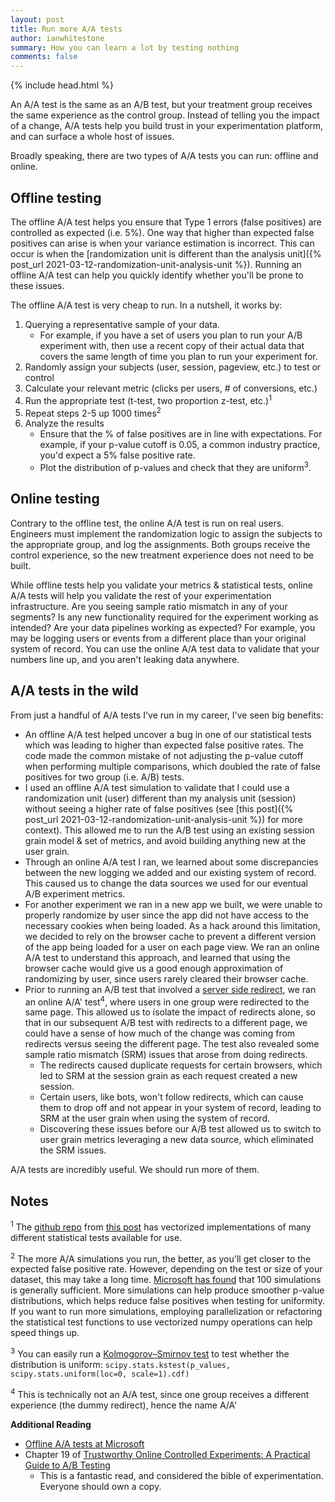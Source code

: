 ```yaml
---
layout: post
title: Run more A/A tests
author: ianwhitestone
summary: How you can learn a lot by testing nothing
comments: false
---
```


{% include head.html %}


An A/A test is the same as an A/B test, but your treatment group receives the same experience as the control group. Instead of telling you the impact of a change, A/A tests help you build trust in your experimentation platform, and can surface a whole host of issues. 

Broadly speaking, there are two types of A/A tests you can run: offline and online.

## Offline testing

The offline A/A test helps you ensure that Type 1 errors (false positives) are controlled as expected (i.e. 5%). One way that higher than expected false positives can arise is when your variance estimation is incorrect. This can occur is when the [randomization unit is different than the analysis unit]({% post_url 2021-03-12-randomization-unit-analysis-unit %}). Running an offline A/A test can help you quickly identify whether you'll be prone to these issues.

The offline A/A test is very cheap to run. In a nutshell, it works by:

1. Querying a representative sample of your data. 
    - For example, if you have a set of users you plan to run your A/B experiment with, then use a recent copy of their actual data that covers the same length of time you plan to run your experiment for.
2. Randomly assign your subjects (user, session, pageview, etc.) to test or control
3. Calculate your relevant metric (clicks per users, # of conversions, etc.)
4. Run the appropriate test (t-test, two proportion z-test, etc.)<sup>1</sup>
5. Repeat steps 2-5 up 1000 times<sup>2</sup>
6. Analyze the results
    - Ensure that the % of false positives are in line with expectations. For example, if your p-value cutoff is 0.05, a common industry practice, you'd expect a 5% false positive rate.
    - Plot the distribution of p-values and check that they are uniform<sup>3</sup>.


## Online testing

Contrary to the offline test, the online A/A test is run on real users. Engineers must implement the randomization logic to assign the subjects to the appropriate group, and log the assignments. Both groups receive the control experience, so the new treatment experience does not need to be built. 

While offline tests help you validate your metrics & statistical tests, online A/A tests will help you validate the rest of your experimentation infrastructure. Are you seeing sample ratio mismatch in any of your segments? Is any new functionality required for the experiment working as intended? Are your data pipelines working as expected? For example, you may be logging users or events from a different place than your original system of record. You can use the online A/A test data to validate that your numbers line up, and you aren't leaking data anywhere.

## A/A tests in the wild

From just a handful of A/A tests I've run in my career, I've seen big benefits:

- An offline A/A test helped uncover a bug in one of our statistical tests which was leading to higher than expected false positive rates. The code made the common mistake of not adjusting the p-value cutoff when performing multiple comparisons, which doubled the rate of false positives for two group (i.e. A/B) tests.
- I used an offline A/A test simulation to validate that I could use a randomization unit (user) different than my analysis unit (session) without seeing a higher rate of false positives (see [this post]({% post_url 2021-03-12-randomization-unit-analysis-unit %}) for more context). This allowed me to run the A/B test using an existing session grain model & set of metrics, and avoid building anything new at the user grain. 
- Through an online A/A test I ran, we learned about some discrepancies between the new logging we added and our existing system of record. This caused us to change the data sources we used for our eventual A/B experiment metrics.
- For another experiment we ran in a new app we built, we were unable to properly randomize by user since the app did not have access to the necessary cookies when being loaded. As a hack around this limitation, we decided to rely on the browser cache to prevent a different version of the app being loaded for a user on each page view. We ran an online A/A test to understand this approach, and learned that using the browser cache would give us a good enough approximation of randomizing by user, since users rarely cleared their browser cache.
- Prior to running an A/B test that involved a [server side redirect](https://en.wikipedia.org/wiki/HTTP_302), we ran an online A/A' test<sup>4</sup>, where users in one group were redirected to the same page. This allowed us to isolate the impact of redirects alone, so that in our subsequent A/B test with redirects to a different page, we could have a sense of how much of the change was coming from redirects versus seeing the different page. The test also revealed some sample ratio mismatch (SRM) issues that arose from doing redirects. 
    * The redirects caused duplicate requests for certain browsers, which led to SRM at the session grain as each request created a new session. 
    * Certain users, like bots, won't follow redirects, which can cause them to drop off and not appear in your system of record, leading to SRM at the user grain when using the system of record.
    * Discovering these issues before our A/B test allowed us to switch to user grain metrics leveraging a new data source, which eliminated the SRM issues.

A/A tests are incredibly useful. We should run more of them.

## Notes

<sup>1</sup> The [github repo](https://github.com/marnikitta/stattests) from [this post](https://medium.com/@vktech/practitioners-guide-to-statistical-tests-ed2d580ef04f#6f38) has vectorized implementations of many different statistical tests available for use.

<sup>2</sup> The more A/A simulations you run, the better, as you'll get closer to the expected false positive rate. However, depending on the test or size of your dataset, this may take a long time. [Microsoft has found](https://www.microsoft.com/en-us/research/group/experimentation-platform-exp/articles/p-values-for-your-p-values-validating-metric-trustworthiness-by-simulated-a-a-tests/) that 100 simulations is generally sufficient. More simulations can help produce smoother p-value distributions, which helps reduce false positives when testing for uniformity. If you want to run more simulations, employing parallelization or refactoring the statistical test functions to use vectorized numpy operations can help speed things up.

<sup>3</sup> You can easily run a [Kolmogorov–Smirnov test](https://en.wikipedia.org/wiki/Kolmogorov–Smirnov_test) to test whether the distribution is uniform: `scipy.stats.kstest(p_values, scipy.stats.uniform(loc=0, scale=1).cdf)`

<sup>4</sup> This is technically not an A/A test, since one group receives a different experience (the dummy redirect), hence the name A/A'


**Additional Reading**

- [Offline A/A tests at Microsoft](https://www.microsoft.com/en-us/research/group/experimentation-platform-exp/articles/p-values-for-your-p-values-validating-metric-trustworthiness-by-simulated-a-a-tests/)
- Chapter 19 of [Trustworthy Online Controlled Experiments: A Practical Guide to A/B Testing](https://www.cambridge.org/core/books/trustworthy-online-controlled-experiments/D97B26382EB0EB2DC2019A7A7B518F59)
    - This is a fantastic read, and considered the bible of experimentation. Everyone should own a copy.
